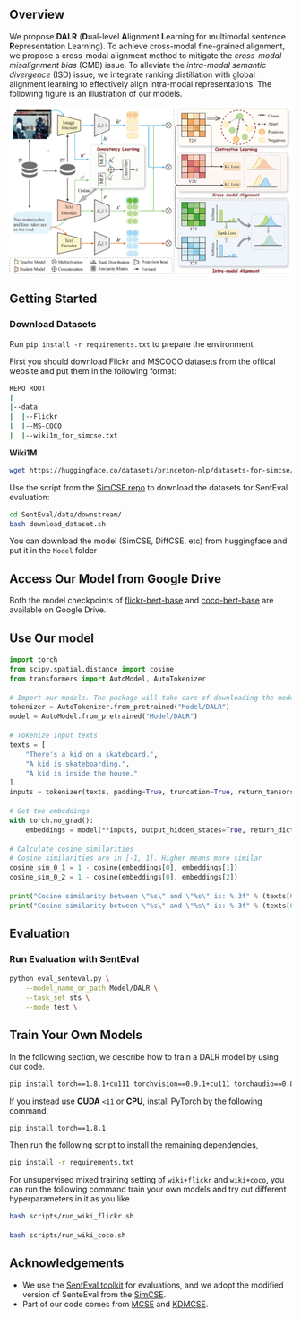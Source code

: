 
## Overview

We propose **DALR** (**D**ual-level **A**lignment **L**earning for multimodal sentence **R**epresentation Learning). 
To achieve cross-modal fine-grained alignment, we propose a cross-modal alignment method to mitigate the *cross-modal misalignment bias* (CMB) issue.
To alleviate the *intra-modal semantic divergence* (ISD) issue, we integrate ranking distillation with global alignment learning to effectively align intra-modal representations.
The following figure is an illustration of our models.

![](figure/model.png)


## Getting Started

### Download Datasets 
Run `pip install -r requirements.txt` to prepare the environment.

First you should download Flickr and MSCOCO datasets from the offical website and put them in the following format:

```bash
REPO ROOT
|
|--data    
|  |--Flickr  
|  |--MS-COCO
|  |--wiki1m_for_simcse.txt
```

**Wiki1M**
```bash
wget https://huggingface.co/datasets/princeton-nlp/datasets-for-simcse/resolve/main/wiki1m_for_simcse.txt
```

Use the script from the [SimCSE repo](https://github.com/princeton-nlp/SimCSE) to download the datasets for SentEval evaluation:

```bash
cd SentEval/data/downstream/
bash download_dataset.sh
```

You can download the model (SimCSE, DiffCSE, etc) from huggingface and put it in the `Model` folder


## Access Our Model from Google Drive
Both the model checkpoints of [flickr-bert-base](https://drive.google.com/drive/folders/1HydlrejDfI2f7KrSiiJqpLq4nimziGYY?usp=drive_link) and [coco-bert-base](https://drive.google.com/drive/folders/1MER98KbqI0gt6Mf3FwTvGterf4coUL_J?usp=drive_link) are available on Google Drive.


## Use Our model
``` python
import torch
from scipy.spatial.distance import cosine
from transformers import AutoModel, AutoTokenizer

# Import our models. The package will take care of downloading the models from the google drives
tokenizer = AutoTokenizer.from_pretrained("Model/DALR")
model = AutoModel.from_pretrained("Model/DALR")

# Tokenize input texts
texts = [
    "There's a kid on a skateboard.",
    "A kid is skateboarding.",
    "A kid is inside the house."
]
inputs = tokenizer(texts, padding=True, truncation=True, return_tensors="pt")

# Get the embeddings
with torch.no_grad():
    embeddings = model(**inputs, output_hidden_states=True, return_dict=True).pooler_output

# Calculate cosine similarities
# Cosine similarities are in [-1, 1]. Higher means more similar
cosine_sim_0_1 = 1 - cosine(embeddings[0], embeddings[1])
cosine_sim_0_2 = 1 - cosine(embeddings[0], embeddings[2])

print("Cosine similarity between \"%s\" and \"%s\" is: %.3f" % (texts[0], texts[1], cosine_sim_0_1))
print("Cosine similarity between \"%s\" and \"%s\" is: %.3f" % (texts[0], texts[2], cosine_sim_0_2))

```
## Evaluation

### Run Evaluation with SentEval
```bash
python eval_senteval.py \
    --model_name_or_path Model/DALR \
    --task_set sts \
    --mode test \
```


## Train Your Own Models

In the following section, we describe how to train a DALR model by using our code.

```bash
pip install torch==1.8.1+cu111 torchvision==0.9.1+cu111 torchaudio==0.8.1 -f https://download.pytorch.org/whl/torch_stable.html
```

If you instead use **CUDA** `<11` or **CPU**, install PyTorch by the following command,

```bash
pip install torch==1.8.1
```

Then run the following script to install the remaining dependencies,

```bash
pip install -r requirements.txt
```
For unsupervised mixed training setting of `wiki+flickr` and `wiki+coco`, you can run the following command train your own models and try out different hyperparameters in it as you like
```bash
bash scripts/run_wiki_flickr.sh

bash scripts/run_wiki_coco.sh
```


## Acknowledgements

- We use the [SentEval toolkit](https://github.com/facebookresearch/SentEval) for evaluations, and we adopt the modified version of SenteEval from the [SimCSE](https://github.com/princeton-nlp/SimCSE). 
- Part of our code comes from [MCSE](https://github.com/uds-lsv/MCSE) and [KDMCSE](https://github.com/duyngtr16061999/KDMCSE).
